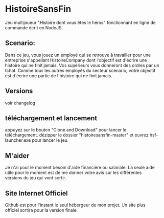 # HistoireSansFin
Jeu multijoueur "Histoire dont vous êtes le héros"  fonctionnant en ligne de commande écrit en NodeJS.

## Scenario:
Dans ce jeu, vous jouez un employé qui se retrouve à travailler pour une entreprise s'appellant HistoireCompany dont l'objectif
est d'écrire une histoire qui ne finit jamais. Vos supérieurs vous donneront des ordres par un tchat.
Comme tous les autres employés du secteur scénario, votre objectif est d'écrire une partie de l'histoire qui ne finit jamais.

## Versions
voir changelog

## téléchargement et lancement
appuyez sur le bouton "Clone and Download" pour lancer le téléchargement.
dézipper le dossier "histoiresansfin-master" et ouvrez hsf-launcher.exe pour lancer le jeu.

## M'aider
Je n'ai pour le moment besoin d'aide financière ou salariale. La seule aide utile pour le moment est de me donner votre avis sur les différentes versions du jeu qui vont sortir.

## Site Internet Officiel
Github est pour l'instant le seul hébergeur de mon projet. Un site plus officiel sortira pour la version finale.

